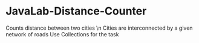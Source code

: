 # JavaLab-Distance-Counter

Counts distance between two cities \n
Сities are interconnected by a given network of roads
Use Collections for the task
